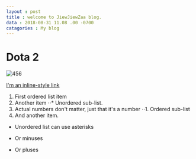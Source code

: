 ```yaml
---
layout : post
title : welcome to JiewJiewZaa blog.
data : 2018-08-31 11.08 .00 -0700
catagories : My blog
---
```


# Dota 2
![456](https://scontent.fbkk14-1.fna.fbcdn.net/v/t1.0-0/q82/c170.0.200.200/p200x200/14079615_1223443321054456_4006161505469382413_n.jpg?oh=6767e75437fbe86e863de0e9328e25d8&oe=5A1E9C8B)


[I'm an inline-style link](https://http://blog.dota2.com)
1. First ordered list item
2. Another item
⋅⋅* Unordered sub-list. 
1. Actual numbers don't matter, just that it's a number
⋅⋅1. Ordered sub-list
4. And another item.
* Unordered list can use asterisks
- Or minuses
+ Or pluses

